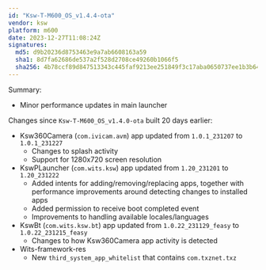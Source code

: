 ```yaml
---
id: "Ksw-T-M600_OS_v1.4.4-ota"
vendor: ksw
platform: m600
date: 2023-12-27T11:08:24Z
signatures:
  md5: d9b20236d8753463e9a7ab6608163a59
  sha1: 8d7fa62686de537a2f528d2708ce49260b1066f5
  sha256: 4b78ccf89d847513343c445faf9213ee251849f3c17aba0650737ee1b3b64dd9
---
```

Summary:
- Minor performance updates in main launcher

Changes since `Ksw-T-M600_OS_v1.4.0-ota` built 20 days earlier:
- Ksw360Camera (`com.ivicam.avm`) app updated from `1.0.1_231207` to `1.0.1_231227`
  - Changes to splash activity
  - Support for 1280x720 screen resolution
- KswPLauncher (`com.wits.ksw`) app updated from `1.20_231201` to `1.20_231222`
  - Added intents for adding/removing/replacing apps, together with performance improvements around detecting changes to installed apps
  - Added permission to receive boot completed event
  - Improvements to handling available locales/languages
- KswBt (`com.wits.ksw.bt`) app updated from `1.0.22_231129_feasy` to `1.0.22_231215_feasy`
  - Changes to how Ksw360Camera app activity is detected
- Wits-framework-res
  - New `third_system_app_whitelist` that contains `com.txznet.txz`
